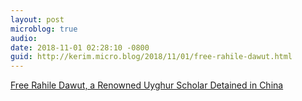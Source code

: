 ```yaml
---
layout: post
microblog: true
audio: 
date: 2018-11-01 02:28:10 -0800
guid: http://kerim.micro.blog/2018/11/01/free-rahile-dawut.html
---
```

[Free Rahile Dawut, a Renowned Uyghur Scholar Detained in China](http://salsa4.salsalabs.com/o/50943/p/dia/action4/common/public/?action_KEY=25616)
